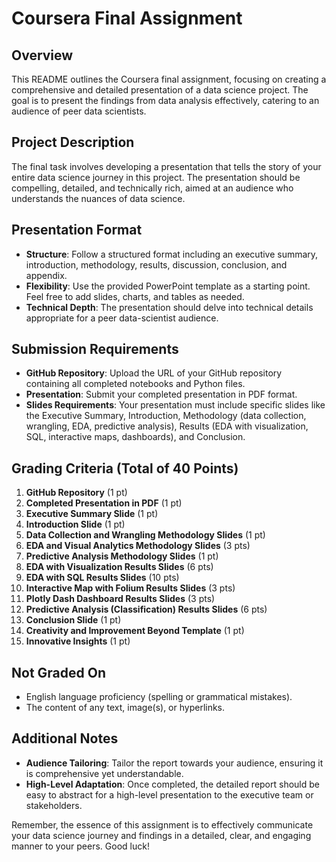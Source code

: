 # Coursera Final Assignment

## Overview
This README outlines the Coursera final assignment, focusing on creating a comprehensive and detailed presentation of a data science project. The goal is to present the findings from data analysis effectively, catering to an audience of peer data scientists.

## Project Description
The final task involves developing a presentation that tells the story of your entire data science journey in this project. The presentation should be compelling, detailed, and technically rich, aimed at an audience who understands the nuances of data science.

## Presentation Format
- **Structure**: Follow a structured format including an executive summary, introduction, methodology, results, discussion, conclusion, and appendix.
- **Flexibility**: Use the provided PowerPoint template as a starting point. Feel free to add slides, charts, and tables as needed.
- **Technical Depth**: The presentation should delve into technical details appropriate for a peer data-scientist audience.

## Submission Requirements
- **GitHub Repository**: Upload the URL of your GitHub repository containing all completed notebooks and Python files.
- **Presentation**: Submit your completed presentation in PDF format.
- **Slides Requirements**: Your presentation must include specific slides like the Executive Summary, Introduction, Methodology (data collection, wrangling, EDA, predictive analysis), Results (EDA with visualization, SQL, interactive maps, dashboards), and Conclusion.

## Grading Criteria (Total of 40 Points)
1. **GitHub Repository** (1 pt)
2. **Completed Presentation in PDF** (1 pt)
3. **Executive Summary Slide** (1 pt)
4. **Introduction Slide** (1 pt)
5. **Data Collection and Wrangling Methodology Slides** (1 pt)
6. **EDA and Visual Analytics Methodology Slides** (3 pts)
7. **Predictive Analysis Methodology Slides** (1 pt)
8. **EDA with Visualization Results Slides** (6 pts)
9. **EDA with SQL Results Slides** (10 pts)
10. **Interactive Map with Folium Results Slides** (3 pts)
11. **Plotly Dash Dashboard Results Slides** (3 pts)
12. **Predictive Analysis (Classification) Results Slides** (6 pts)
13. **Conclusion Slide** (1 pt)
14. **Creativity and Improvement Beyond Template** (1 pt)
15. **Innovative Insights** (1 pt)

## Not Graded On
- English language proficiency (spelling or grammatical mistakes).
- The content of any text, image(s), or hyperlinks.

## Additional Notes
- **Audience Tailoring**: Tailor the report towards your audience, ensuring it is comprehensive yet understandable.
- **High-Level Adaptation**: Once completed, the detailed report should be easy to abstract for a high-level presentation to the executive team or stakeholders.

Remember, the essence of this assignment is to effectively communicate your data science journey and findings in a detailed, clear, and engaging manner to your peers. Good luck!
